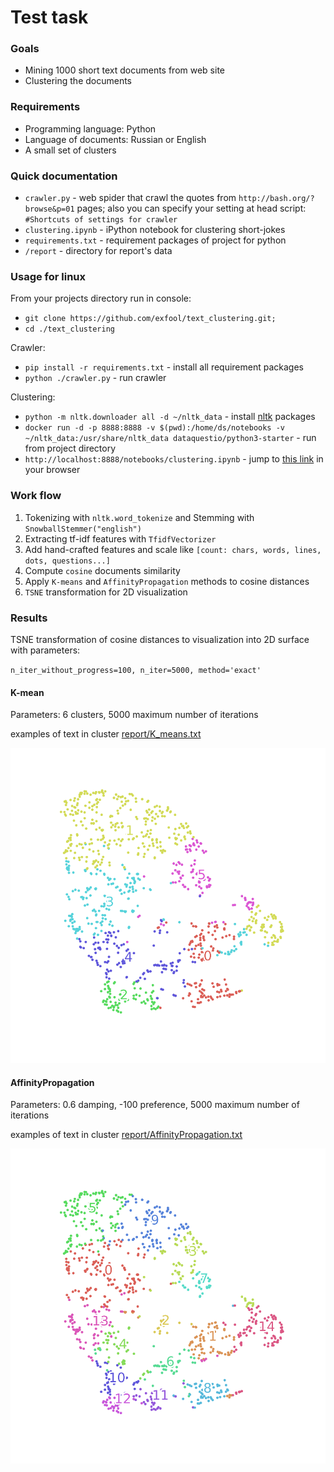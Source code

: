 # Test task



### Goals

- Mining 1000 short text documents from web site
- Clustering the documents

### Requirements

- Programming language: Python
- Language of documents: Russian or English
- A small set of clusters

### Quick documentation

- `crawler.py` - web spider that crawl the quotes from `http://bash.org/?browse&p=01` pages; also you can specify your setting at head script: `#Shortcuts of settings for crawler`
- `clustering.ipynb` - iPython notebook for clustering short-jokes
- `requirements.txt` - requirement packages of project for python
- `/report` - directory for report's data

### Usage for linux

From your projects directory run in console:

- `git clone https://github.com/exfool/text_clustering.git; `
- `cd ./text_clustering`

Crawler:

- `pip install -r requirements.txt`  - install all requirement packages
- `python ./crawler.py` - run crawler

Clustering:

- `python -m nltk.downloader all -d ~/nltk_data` - install [nltk](http://www.nltk.org/data.html) packages
- `docker run -d -p 8888:8888 -v $(pwd):/home/ds/notebooks -v ~/nltk_data:/usr/share/nltk_data dataquestio/python3-starter`  - run from project directory
- `http://localhost:8888/notebooks/clustering.ipynb` - jump to [ this link](http://localhost:8888/notebooks/clustering.ipynb) in your browser



### Work flow

1. Tokenizing with `nltk.word_tokenize` and Stemming with `SnowballStemmer("english")`
2. Extracting tf-idf features with `TfidfVectorizer`
3. Add hand-crafted features and scale like `[count: chars, words, lines, dots, questions...]`
4. Compute `cosine` documents similarity
5. Apply  `K-means` and `AffinityPropagation` methods to cosine distances
6. `TSNE` transformation for 2D visualization



### Results

TSNE transformation of cosine distances to visualization into 2D surface with parameters: 

​	`n_iter_without_progress=100, n_iter=5000, method='exact'`

#### K-mean

Parameters: 6 clusters, 5000 maximum number of iterations

examples of text in cluster [report/K_means.txt](report/K_means.txt)

![km](report/km.png)

#### AffinityPropagation

Parameters: 0.6 damping, -100 preference, 5000 maximum number of iterations

examples of text in cluster [report/AffinityPropagation.txt](report/AffinityPropagation.txt)

![af](report/af.png)